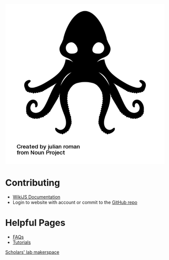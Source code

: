 <!-- TITLE: The Makerspace @ Scholars' Lab Wiki -->
<!-- SUBTITLE: A repository of guides, tutorials, FAQs and knowledge for the Makerspace -->

![Kraken](https://raw.githubusercontent.com/scholarslab/makerwiki/master/kraken.png)

# Contributing
- [WikiJS Documentation](https://docs.requarks.io/wiki/user-guide/markdown-syntax)
- Login to website with account or commit to the [GitHub repo](https://github.com/scholarslab/makerwiki)


# Helpful Pages
- [FAQs](faqs)
- [Tutorials](tutorials)



[Scholars' lab makerspace](http://scholarslab.org/makerspace)
